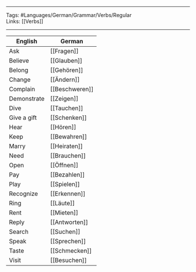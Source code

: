 ___
Tags: #Languages/German/Grammar/Verbs/Regular  
Links: [[Verbs]]
___
English | German
------------ | ------------
Ask | [[Fragen]]
Believe | [[Glauben]]
Belong | [[Gehören]]
Change | [[Ändern]]
Complain | [[Beschweren]]
Demonstrate | [[Zeigen]]
Dive | [[Tauchen]]
Give a gift | [[Schenken]]
Hear | [[Hören]]
Keep | [[Bewahren]]
Marry | [[Heiraten]]
Need | [[Brauchen]]
Open | [[Öffnen]]
Pay | [[Bezahlen]]
Play | [[Spielen]]
Recognize | [[Erkennen]]
Ring | [[Läute]]
Rent | [[Mieten]]
Reply | [[Antworten]]
Search | [[Suchen]]
Speak | [[Sprechen]]
Taste | [[Schmecken]]
Visit | [[Besuchen]]